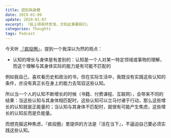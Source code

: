 ```yaml
---
title: 認知與身體
date: 2019-01-09
update: 2020-01-07
excerpt: 『纸上得来终觉浅，方知此事要躬行』
categories: Thoughts
tags: Podcast
---
```


今天听 [『疯投圈』](https://crazy.capital/28)，提到一个我深以为然的观点：

- 认知的增长与身体是有差别的：认知是一个人对某一特定领域或事物的理解，而这个理解与其身体实际的能力是有可能不匹配的
 
例如我自己，喜欢看历史和政治的书，但在实际生活中，我既没有实践这些认知的条件，亦没有真正长在身上的能力去驾驭这些认知。

所以当一个人的认知不断增长的时候（书籍、付费课程、互联网），会带来不同的结果：当这些认知与其身体相匹配时，这些认知可以立马付诸于行动，那么这些增长的认知就是正能量的；当认知与其身体不匹配时，就很有可能产生焦虑，这些增长的认知反而是负能量。

而想克服这种焦虑，『疯投圈』里提供的方法是『活在当下』，不逼迫自己要必须实践这些认知。
